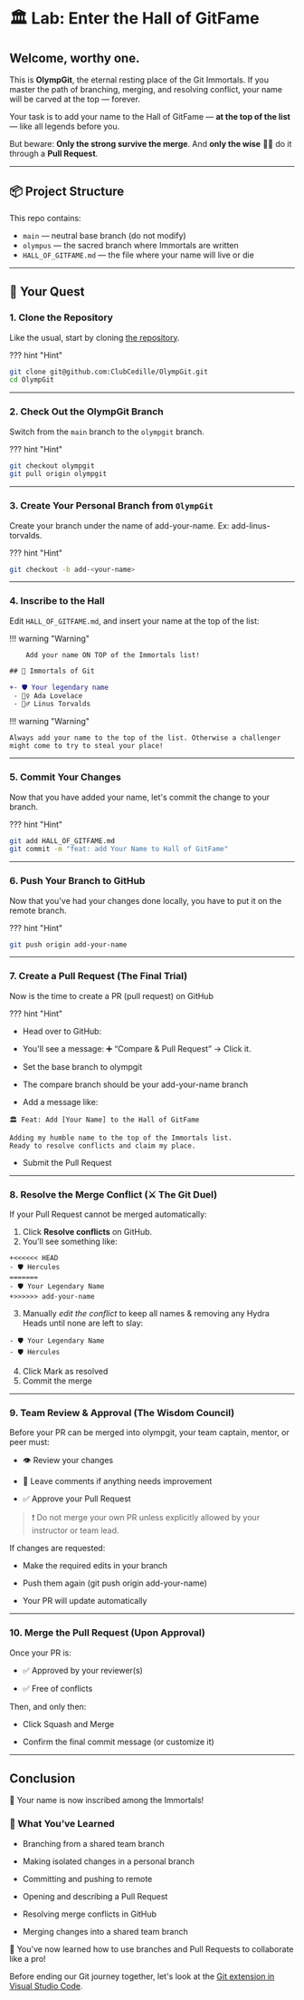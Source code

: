 # 🏛️ Lab: Enter the Hall of GitFame

## **Welcome, worthy one.**

This is **OlympGit**, the eternal resting place of the Git Immortals. If you
master the path of branching, merging, and resolving conflict, your name will be
carved at the top — forever.

Your task is to add your name to the Hall of GitFame — **at the top of the
list** — like all legends before you.

But beware: **Only the strong survive the merge**. And **only the wise** 🧙‍♂️ do
it through a **Pull Request**.

---

## 📦 Project Structure

This repo contains:

- `main` — neutral base branch (do not modify)
- `olympus` — the sacred branch where Immortals are written
- `HALL_OF_GITFAME.md` — the file where your name will live or die

---

## 🧭 Your Quest

### 1. Clone the Repository

Like the usual, start by cloning
[the repository](https://github.com/ClubCedille/OlympGit).

??? hint "Hint"

``` bash
git clone git@github.com:ClubCedille/OlympGit.git
cd OlympGit
```

---

### 2. Check Out the OlympGit Branch

Switch from the `main` branch to the `olympgit` branch.

??? hint "Hint"

``` bash
git checkout olympgit
git pull origin olympgit
```

---

### 3. Create Your Personal Branch from `OlympGit`

Create your branch under the name of add-your-name. Ex: add-linus-torvalds.

??? hint "Hint"

``` bash
git checkout -b add-<your-name>
```

---

### 4. Inscribe to the Hall

Edit `HALL_OF_GITFAME.md`, and insert your name at the top of the list:

!!! warning "Warning"

```text
    Add your name ON TOP of the Immortals list!
```

```diff
## 🧙 Immortals of Git

+- 🛡️ Your legendary name
 - 🧝‍♀️ Ada Lovelace
 - 🧙‍♂️ Linus Torvalds

```

!!! warning "Warning"

```text
Always add your name to the top of the list. Otherwise a challenger might come to try to steal your place!
```

---

### 5. Commit Your Changes

Now that you have added your name, let's commit the change to your branch.

??? hint "Hint"

``` bash
git add HALL_OF_GITFAME.md
git commit -m "feat: add Your Name to Hall of GitFame"
```

---

### 6. Push Your Branch to GitHub

Now that you've had your changes done locally, you have to put it on the remote
branch.

??? hint "Hint"

``` bash
git push origin add-your-name
```

---

### 7. Create a Pull Request (The Final Trial)

Now is the time to create a PR (pull request) on GitHub

??? hint "Hint"

- Head over to GitHub:

- You'll see a message: ➕ “Compare & Pull Request” → Click it.

- Set the base branch to olympgit

- The compare branch should be your add-your-name branch

- Add a message like:

```text
🏛️ Feat: Add [Your Name] to the Hall of GitFame

Adding my humble name to the top of the Immortals list.
Ready to resolve conflicts and claim my place.
```

- Submit the Pull Request

---

### 8. Resolve the Merge Conflict (⚔️ The Git Duel)

  If your Pull Request cannot be merged automatically:

  1. Click **Resolve conflicts** on GitHub.
  2. You’ll see something like:

  ```text
  +<<<<<< HEAD
  - 🛡️ Hercules
  =======
  - 🛡️ Your Legendary Name
  +>>>>>> add-your-name
  ```

  3. Manually _edit the conflict_ to keep all names & removing any Hydra Heads until
  none are left to slay:

  ```text
  - 🛡️ Your Legendary Name
  - 🛡️ Hercules
  ```

  4. Click Mark as resolved
  5. Commit the merge

---

### 9. Team Review & Approval (The Wisdom Council)

Before your PR can be merged into olympgit, your team captain, mentor, or peer
must:

- 👁️ Review your changes

- 💬 Leave comments if anything needs improvement

- ✅ Approve your Pull Request

> ❗ Do not merge your own PR unless explicitly allowed by your instructor or
> team lead.

If changes are requested:

- Make the required edits in your branch

- Push them again (git push origin add-your-name)

- Your PR will update automatically

---

### 10. Merge the Pull Request (Upon Approval)

Once your PR is:

- ✅ Approved by your reviewer(s)

- ✅ Free of conflicts

Then, and only then:

- Click Squash and Merge

- Confirm the final commit message (or customize it)

---

## Conclusion

🎉 Your name is now inscribed among the Immortals!

### 🧠 What You’ve Learned

- Branching from a shared team branch

- Making isolated changes in a personal branch

- Committing and pushing to remote

- Opening and describing a Pull Request

- Resolving merge conflicts in GitHub

- Merging changes into a shared team branch

🎉 You've now learned how to use branches and Pull Requests to collaborate like
a pro!

Before ending our Git journey together, let's look at the
[Git extension in Visual Studio Code](./git_as_extension.md).
